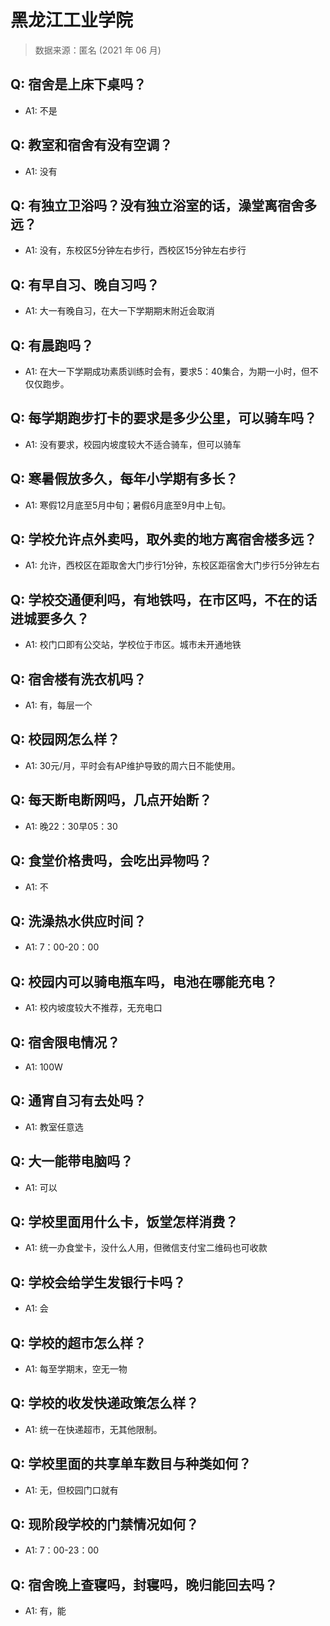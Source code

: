 # 黑龙江工业学院

> 数据来源：匿名 (2021 年 06 月)

## Q: 宿舍是上床下桌吗？

- A1: 不是

## Q: 教室和宿舍有没有空调？

- A1: 没有

## Q: 有独立卫浴吗？没有独立浴室的话，澡堂离宿舍多远？

- A1: 没有，东校区5分钟左右步行，西校区15分钟左右步行

## Q: 有早自习、晚自习吗？

- A1: 大一有晚自习，在大一下学期期末附近会取消

## Q: 有晨跑吗？

- A1: 在大一下学期成功素质训练时会有，要求5：40集合，为期一小时，但不仅仅跑步。

## Q: 每学期跑步打卡的要求是多少公里，可以骑车吗？

- A1: 没有要求，校园内坡度较大不适合骑车，但可以骑车

## Q: 寒暑假放多久，每年小学期有多长？

- A1: 寒假12月底至5月中旬；暑假6月底至9月中上旬。

## Q: 学校允许点外卖吗，取外卖的地方离宿舍楼多远？

- A1: 允许，西校区在距取舍大门步行1分钟，东校区距宿舍大门步行5分钟左右

## Q: 学校交通便利吗，有地铁吗，在市区吗，不在的话进城要多久？

- A1: 校门口即有公交站，学校位于市区。城市未开通地铁

## Q: 宿舍楼有洗衣机吗？

- A1: 有，每层一个

## Q: 校园网怎么样？

- A1: 30元/月，平时会有AP维护导致的周六日不能使用。

## Q: 每天断电断网吗，几点开始断？

- A1: 晚22：30早05：30

## Q: 食堂价格贵吗，会吃出异物吗？

- A1: 不

## Q: 洗澡热水供应时间？

- A1: 7：00-20：00

## Q: 校园内可以骑电瓶车吗，电池在哪能充电？

- A1: 校内坡度较大不推荐，无充电口

## Q: 宿舍限电情况？

- A1: 100W

## Q: 通宵自习有去处吗？

- A1: 教室任意选

## Q: 大一能带电脑吗？

- A1: 可以

## Q: 学校里面用什么卡，饭堂怎样消费？

- A1: 统一办食堂卡，没什么人用，但微信支付宝二维码也可收款

## Q: 学校会给学生发银行卡吗？

- A1: 会

## Q: 学校的超市怎么样？

- A1: 每至学期末，空无一物

## Q: 学校的收发快递政策怎么样？

- A1: 统一在快递超市，无其他限制。

## Q: 学校里面的共享单车数目与种类如何？

- A1: 无，但校园门口就有

## Q: 现阶段学校的门禁情况如何？

- A1: 7：00-23：00

## Q: 宿舍晚上查寝吗，封寝吗，晚归能回去吗？

- A1: 有，能

